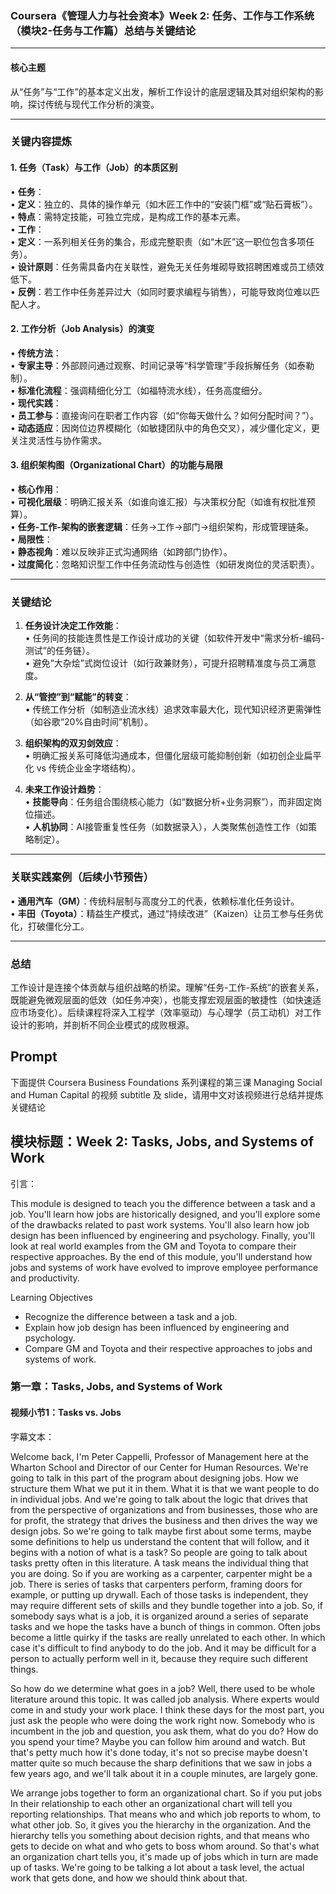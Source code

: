 ### **Coursera《管理人力与社会资本》Week 2: 任务、工作与工作系统（模块2-任务与工作篇）总结与关键结论**

---

#### **核心主题**  
从“任务”与“工作”的基本定义出发，解析工作设计的底层逻辑及其对组织架构的影响，探讨传统与现代工作分析的演变。

---

### **关键内容提炼**

#### **1. 任务（Task）与工作（Job）的本质区别**  
• **任务**：  
  • **定义**：独立的、具体的操作单元（如木匠工作中的“安装门框”或“贴石膏板”）。  
  • **特点**：需特定技能，可独立完成，是构成工作的基本元素。  
• **工作**：  
  • **定义**：一系列相关任务的集合，形成完整职责（如“木匠”这一职位包含多项任务）。  
  • **设计原则**：任务需具备内在关联性，避免无关任务堆砌导致招聘困难或员工绩效低下。  
  • **反例**：若工作中任务差异过大（如同时要求编程与销售），可能导致岗位难以匹配人才。

#### **2. 工作分析（Job Analysis）的演变**  
• **传统方法**：  
  • **专家主导**：外部顾问通过观察、时间记录等“科学管理”手段拆解任务（如泰勒制）。  
  • **标准化流程**：强调精细化分工（如福特流水线），任务高度细分。  
• **现代实践**：  
  • **员工参与**：直接询问在职者工作内容（如“你每天做什么？如何分配时间？”）。  
  • **动态适应**：因岗位边界模糊化（如敏捷团队中的角色交叉），减少僵化定义，更关注灵活性与协作需求。

#### **3. 组织架构图（Organizational Chart）的功能与局限**  
• **核心作用**：  
  • **可视化层级**：明确汇报关系（如谁向谁汇报）与决策权分配（如谁有权批准预算）。  
  • **任务-工作-架构的嵌套逻辑**：任务→工作→部门→组织架构，形成管理链条。  
• **局限性**：  
  • **静态视角**：难以反映非正式沟通网络（如跨部门协作）。  
  • **过度简化**：忽略知识型工作中任务流动性与创造性（如研发岗位的灵活职责）。

---

### **关键结论**  
1. **任务设计决定工作效能**：  
   • 任务间的技能连贯性是工作设计成功的关键（如软件开发中“需求分析-编码-测试”的任务链）。  
   • 避免“大杂烩”式岗位设计（如行政兼财务），可提升招聘精准度与员工满意度。  

2. **从“管控”到“赋能”的转变**：  
   • 传统工作分析（如制造业流水线）追求效率最大化，现代知识经济更需弹性（如谷歌“20%自由时间”机制）。  

3. **组织架构的双刃剑效应**：  
   • 明确汇报关系可降低沟通成本，但僵化层级可能抑制创新（如初创企业扁平化 vs 传统企业金字塔结构）。  

4. **未来工作设计趋势**：  
   • **技能导向**：任务组合围绕核心能力（如“数据分析+业务洞察”），而非固定岗位描述。  
   • **人机协同**：AI接管重复性任务（如数据录入），人类聚焦创造性工作（如策略制定）。  

---

### **关联实践案例**（后续小节预告）  
• **通用汽车（GM）**：传统科层制与高度分工的代表，依赖标准化任务设计。  
• **丰田（Toyota）**：精益生产模式，通过“持续改进”（Kaizen）让员工参与任务优化，打破僵化分工。  

---

### **总结**  
工作设计是连接个体贡献与组织战略的桥梁。理解“任务-工作-系统”的嵌套关系，既能避免微观层面的低效（如任务冲突），也能支撑宏观层面的敏捷性（如快速适应市场变化）。后续课程将深入工程学（效率驱动）与心理学（员工动机）对工作设计的影响，并剖析不同企业模式的成败根源。

## Prompt

下面提供 Coursera Business Foundations 系列课程的第三课 Managing Social and Human Capital 的视频 subtitle 及 slide，请用中文对该视频进行总结并提炼关键结论

## 模块标题：Week 2: Tasks, Jobs, and Systems of Work

引言：

This module is designed to teach you the difference between a task and a job. You'll learn how jobs are historically designed, and you'll explore some of the drawbacks related to past work systems. You'll also learn how job design has been influenced by engineering and psychology. Finally, you'll look at real world examples from the GM and Toyota to compare their respective approaches. By the end of this module, you'll understand how jobs and systems of work have evolved to improve employee performance and productivity.

Learning Objectives
- Recognize the difference between a task and a job.
- Explain how job design has been influenced by engineering and psychology.
- Compare GM and Toyota and their respective approaches to jobs and systems of work.

### 第一章：Tasks, Jobs, and Systems of Work

#### 视频小节1：Tasks vs. Jobs

字幕文本：

Welcome back, I'm Peter Cappelli, Professor of Management here at the Wharton School and Director of our Center for Human Resources. We're going to talk in this part of the program about designing jobs. How we structure them What we put it in them. What it is that we want people to do in individual jobs. And we're going to talk about the logic that drives that from the perspective of organizations and from businesses, those who are for profit, the strategy that drives the business and then drives the way we design jobs. So we're going to talk maybe first about some terms, maybe some definitions to help us understand the content that will follow, and it begins with a notion of what is a task? So people are going to talk about tasks pretty often in this literature. A task means the individual thing that you are doing. So if you are working as a carpenter, carpenter might be a job. There is series of tasks that carpenters perform, framing doors for example, or putting up drywall. Each of those tasks is independent, they may require different sets of skills and they bundle together into a job. So, if somebody says what is a job, it is organized around a series of separate tasks and we hope the tasks have a bunch of things in common. Often jobs become a little quirky if the tasks are really unrelated to each other. In which case it's difficult to find anybody to do the job. And it may be difficult for a person to actually perform well in it, because they require such different things.

So how do we determine what goes in a job? Well, there used to be whole literature around this topic. It was called job analysis. Where experts would come in and study your work place. I think these days for the most part, you just ask the people who were doing the work right now. Somebody who is incumbent in the job and question, you ask them, what do you do? How do you spend your time? Maybe you can follow him around and watch. But that's petty much how it's done today, it's not so precise maybe doesn't matter quite so much because the sharp definitions that we saw in jobs a few years ago, and we'll talk about it in a couple minutes, are largely gone.

We arrange jobs together to form an organizational chart. So if you put jobs In their relationship to each other an organizational chart will tell you reporting relationships. That means who and which job reports to whom, to what other job. So, it gives you the hierarchy in the organization. And the hierarchy tells you something about decision rights, and that means who gets to decide on what and who gets to boss whom around. So that's what an organization chart tells you, it's made up of jobs which in turn are made up of tasks. We're going to be talking a lot about a task level, the actual work that gets done, and how we should think about that.